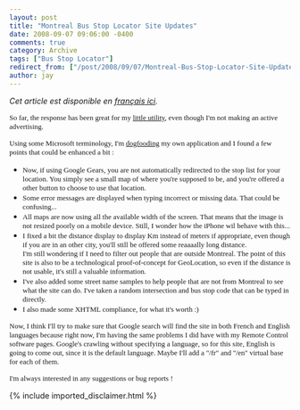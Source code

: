 ```yaml
---
layout: post
title: "Montreal Bus Stop Locator Site Updates"
date: 2008-09-07 09:06:00 -0400
comments: true
category: Archive
tags: ["Bus Stop Locator"]
redirect_from: ["/post/2008/09/07/Montreal-Bus-Stop-Locator-Site-Updates", "/post/2008/09/07/montreal-bus-stop-locator-site-updates"]
author: jay
---
```

<!-- more -->
<p>
<em>Cet article est disponible en <a href="http://blogs.codes-sources.com/jay/archive/2008/09/07/mise-a-jour-du-moteur-de-recherche-des-arrets-de-bus-de-montreal.aspx">fran&ccedil;ais ici</a>. </em>
</p>
<p>
<font face="trebuchet ms,geneva" size="2">
So far, the response has been great for my <a href="http://jaylee.org/stm">little utility</a>, even though I&#39;m not making an active advertising.
</font>
</p>
<p>
<font face="trebuchet ms,geneva" size="2">
Using some Microsoft terminology, I&#39;m <a href="http://en.wikipedia.org/wiki/Eat_one%27s_own_dog_food">dogfooding</a> my own application and I found a few points that could be enhanced a bit :
</font>
</p>
<ul>
	<li><font face="trebuchet ms,geneva" size="2">Now, if using Google Gears, you are not automatically redirected to the stop list for your location. You simply see a small map of where you&#39;re supposed to be, and you&#39;re offered a other button to choose to use that location.</font></li>
	<li><font face="trebuchet ms,geneva" size="2">Some error messages are displayed when typing incorrect or missing data. That could be confusing...</font></li>
	<li><font face="trebuchet ms,geneva" size="2">All maps are now using all the available width of the screen. That means that the image is not resized poorly on a mobile device. Still, I wonder how the iPhone wil behave with this...</font></li>
	<li><font face="trebuchet ms,geneva" size="2">I fixed a bit the distance display to display Km instead of meters if appropriate, even though if you are in an other city, you&#39;ll still be offered some reaaaally long distance.<br />
	I&#39;m still wondering if I need to filter out people that are outside Montreal. The point of this site is also to be a technological proof-of-concept for GeoLocation, so even if the distance is not usable, it&#39;s still a valuable information.</font></li>
	<li><font face="trebuchet ms,geneva" size="2">I&#39;ve also added some street name samples to help people that are not from Montreal to see what the site can do. I&#39;ve taken a random intersection and bus stop code that can be typed in directly. </font></li>
	<li><font face="trebuchet ms,geneva" size="2">I also made some XHTML compliance, for what it&#39;s worth :)</font></li>
</ul>
<p>
<font face="trebuchet ms,geneva" size="2">
Now, I think I&#39;ll try to make sure that Google search will find the site in both French and English languages because right now, I&#39;m having the same problems I did have with my Remote Control software pages. Google&#39;s crawling without specifying a language, so for this site, English is going to come out, since it is the default language. Maybe I&#39;ll add a &quot;/fr&quot; and &quot;/en&quot; virtual base for each of them. 
</font>
</p>
<p>
<font face="trebuchet ms,geneva" size="2">
I&#39;m always interested in any suggestions or bug reports !
</font>
</p>

{% include imported_disclaimer.html %}
